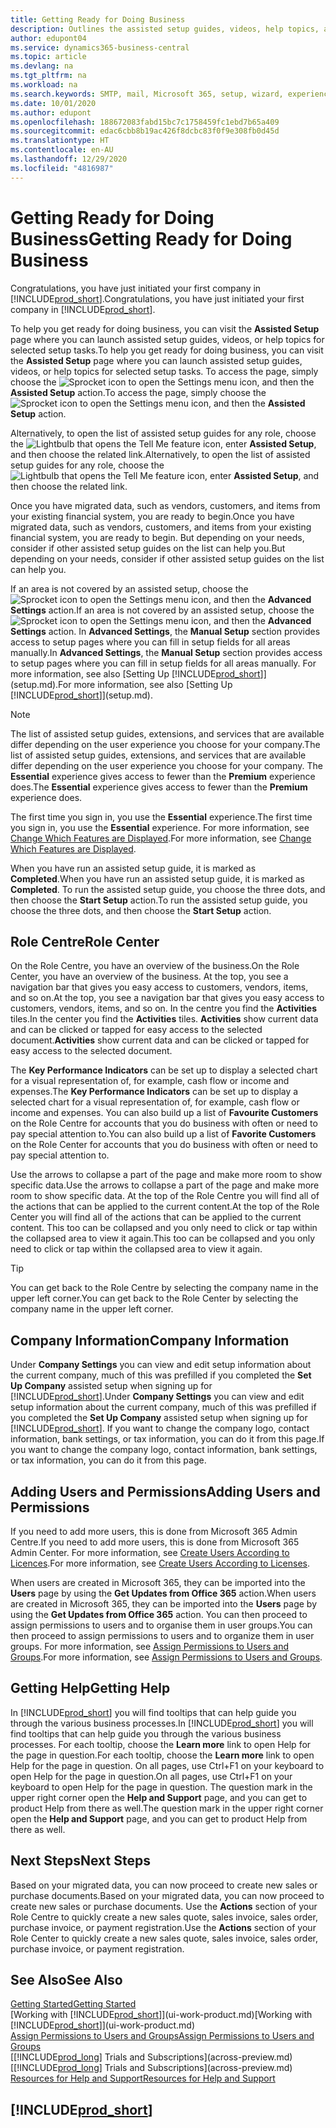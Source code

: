 ```yaml
---
title: Getting Ready for Doing Business
description: Outlines the assisted setup guides, videos, help topics, and pages and pages to use to get ready for doing business in Business Central.
author: edupont04
ms.service: dynamics365-business-central
ms.topic: article
ms.devlang: na
ms.tgt_pltfrm: na
ms.workload: na
ms.search.keywords: SMTP, mail, Microsoft 365, setup, wizard, experience
ms.date: 10/01/2020
ms.author: edupont
ms.openlocfilehash: 188672083fabd15bc7c1758459fc1ebd7b65a409
ms.sourcegitcommit: edac6cbb8b19ac426f8dcbc83f0f9e308fb0d45d
ms.translationtype: HT
ms.contentlocale: en-AU
ms.lasthandoff: 12/29/2020
ms.locfileid: "4816987"
---
```

# <a name="getting-ready-for-doing-business"></a><span data-ttu-id="f4ef1-103">Getting Ready for Doing Business</span><span class="sxs-lookup"><span data-stu-id="f4ef1-103">Getting Ready for Doing Business</span></span>

<span data-ttu-id="f4ef1-104">Congratulations, you have just initiated your first company in [!INCLUDE[prod_short](includes/prod_short.md)].</span><span class="sxs-lookup"><span data-stu-id="f4ef1-104">Congratulations, you have just initiated your first company in [!INCLUDE[prod_short](includes/prod_short.md)].</span></span>

<span data-ttu-id="f4ef1-105">To help you get ready for doing business, you can visit the **Assisted Setup** page where you can launch assisted setup guides, videos, or help topics for selected setup tasks.</span><span class="sxs-lookup"><span data-stu-id="f4ef1-105">To help you get ready for doing business, you can visit the **Assisted Setup** page where you can launch assisted setup guides, videos, or help topics for selected setup tasks.</span></span> <span data-ttu-id="f4ef1-106">To access the page, simply choose the ![Sprocket icon to open the Settings menu](media/ui-experience/settings_icon_small.png) icon, and then the **Assisted Setup** action.</span><span class="sxs-lookup"><span data-stu-id="f4ef1-106">To access the page, simply choose the ![Sprocket icon to open the Settings menu](media/ui-experience/settings_icon_small.png) icon, and then the **Assisted Setup** action.</span></span>

<span data-ttu-id="f4ef1-107">Alternatively, to open the list of assisted setup guides for any role, choose the ![Lightbulb that opens the Tell Me feature](media/ui-search/search_small.png "Tell me what you want to do") icon, enter **Assisted Setup**, and then choose the related link.</span><span class="sxs-lookup"><span data-stu-id="f4ef1-107">Alternatively, to open the list of assisted setup guides for any role, choose the ![Lightbulb that opens the Tell Me feature](media/ui-search/search_small.png "Tell me what you want to do") icon, enter **Assisted Setup**, and then choose the related link.</span></span>

<span data-ttu-id="f4ef1-108">Once you have migrated data, such as vendors, customers, and items from your existing financial system, you are ready to begin.</span><span class="sxs-lookup"><span data-stu-id="f4ef1-108">Once you have migrated data, such as vendors, customers, and items from your existing financial system, you are ready to begin.</span></span> <span data-ttu-id="f4ef1-109">But depending on your needs, consider if other assisted setup guides on the list can help you.</span><span class="sxs-lookup"><span data-stu-id="f4ef1-109">But depending on your needs, consider if other assisted setup guides on the list can help you.</span></span>

<span data-ttu-id="f4ef1-110">If an area is not covered by an assisted setup, choose the ![Sprocket icon to open the Settings menu](media/ui-experience/settings_icon_small.png) icon, and then the **Advanced Settings** action.</span><span class="sxs-lookup"><span data-stu-id="f4ef1-110">If an area is not covered by an assisted setup, choose the ![Sprocket icon to open the Settings menu](media/ui-experience/settings_icon_small.png) icon, and then the **Advanced Settings** action.</span></span> <span data-ttu-id="f4ef1-111">In **Advanced Settings**, the **Manual Setup** section provides access to setup pages where you can fill in setup fields for all areas manually.</span><span class="sxs-lookup"><span data-stu-id="f4ef1-111">In **Advanced Settings**, the **Manual Setup** section provides access to setup pages where you can fill in setup fields for all areas manually.</span></span> <span data-ttu-id="f4ef1-112">For more information, see also [Setting Up [!INCLUDE[prod_short](includes/prod_short.md)]](setup.md).</span><span class="sxs-lookup"><span data-stu-id="f4ef1-112">For more information, see also [Setting Up [!INCLUDE[prod_short](includes/prod_short.md)]](setup.md).</span></span>

> [!NOTE]  
> <span data-ttu-id="f4ef1-113">The list of assisted setup guides, extensions, and services that are available differ depending on the user experience you choose for your company.</span><span class="sxs-lookup"><span data-stu-id="f4ef1-113">The list of assisted setup guides, extensions, and services that are available differ depending on the user experience you choose for your company.</span></span> <span data-ttu-id="f4ef1-114">The **Essential** experience gives access to fewer than the **Premium** experience does.</span><span class="sxs-lookup"><span data-stu-id="f4ef1-114">The **Essential** experience gives access to fewer than the **Premium** experience does.</span></span>
>
> <span data-ttu-id="f4ef1-115">The first time you sign in, you use the **Essential** experience.</span><span class="sxs-lookup"><span data-stu-id="f4ef1-115">The first time you sign in, you use the **Essential** experience.</span></span> <span data-ttu-id="f4ef1-116">For more information, see [Change Which Features are Displayed](ui-experiences.md).</span><span class="sxs-lookup"><span data-stu-id="f4ef1-116">For more information, see [Change Which Features are Displayed](ui-experiences.md).</span></span>

<span data-ttu-id="f4ef1-117">When you have run an assisted setup guide, it is marked as **Completed**.</span><span class="sxs-lookup"><span data-stu-id="f4ef1-117">When you have run an assisted setup guide, it is marked as **Completed**.</span></span> <span data-ttu-id="f4ef1-118">To run the assisted setup guide, you choose the three dots, and then choose the **Start Setup** action.</span><span class="sxs-lookup"><span data-stu-id="f4ef1-118">To run the assisted setup guide, you choose the three dots, and then choose the **Start Setup** action.</span></span>

## <a name="role-center"></a><span data-ttu-id="f4ef1-119">Role Centre</span><span class="sxs-lookup"><span data-stu-id="f4ef1-119">Role Center</span></span>

<span data-ttu-id="f4ef1-120">On the Role Centre, you have an overview of the business.</span><span class="sxs-lookup"><span data-stu-id="f4ef1-120">On the Role Center, you have an overview of the business.</span></span> <span data-ttu-id="f4ef1-121">At the top, you see a navigation bar that gives you easy access to customers, vendors, items, and so on.</span><span class="sxs-lookup"><span data-stu-id="f4ef1-121">At the top, you see a navigation bar that gives you easy access to customers, vendors, items, and so on.</span></span> <span data-ttu-id="f4ef1-122">In the centre you find the **Activities** tiles.</span><span class="sxs-lookup"><span data-stu-id="f4ef1-122">In the center you find the **Activities** tiles.</span></span> <span data-ttu-id="f4ef1-123">**Activities** show current data and can be clicked or tapped for easy access to the selected document.</span><span class="sxs-lookup"><span data-stu-id="f4ef1-123">**Activities** show current data and can be clicked or tapped for easy access to the selected document.</span></span>

<span data-ttu-id="f4ef1-124">The **Key Performance Indicators** can be set up to display a selected chart for a visual representation of, for example, cash flow or income and expenses.</span><span class="sxs-lookup"><span data-stu-id="f4ef1-124">The **Key Performance Indicators** can be set up to display a selected chart for a visual representation of, for example, cash flow or income and expenses.</span></span> <span data-ttu-id="f4ef1-125">You can also build up a list of **Favourite Customers** on the Role Centre for accounts that you do business with often or need to pay special attention to.</span><span class="sxs-lookup"><span data-stu-id="f4ef1-125">You can also build up a list of **Favorite Customers** on the Role Center for accounts that you do business with often or need to pay special attention to.</span></span>

<span data-ttu-id="f4ef1-126">Use the arrows to collapse a part of the page and make more room to show specific data.</span><span class="sxs-lookup"><span data-stu-id="f4ef1-126">Use the arrows to collapse a part of the page and make more room to show specific data.</span></span> <span data-ttu-id="f4ef1-127">At the top of the Role Centre you will find all of the actions that can be applied to the current content.</span><span class="sxs-lookup"><span data-stu-id="f4ef1-127">At the top of the Role Center you will find all of the actions that can be applied to the current content.</span></span> <span data-ttu-id="f4ef1-128">This too can be collapsed and you only need to click or tap within the collapsed area to view it again.</span><span class="sxs-lookup"><span data-stu-id="f4ef1-128">This too can be collapsed and you only need to click or tap within the collapsed area to view it again.</span></span>

> [!TIP]  
> <span data-ttu-id="f4ef1-129">You can get back to the Role Centre by selecting the company name in the upper left corner.</span><span class="sxs-lookup"><span data-stu-id="f4ef1-129">You can get back to the Role Center by selecting the company name in the upper left corner.</span></span>

## <a name="company-information"></a><span data-ttu-id="f4ef1-130">Company Information</span><span class="sxs-lookup"><span data-stu-id="f4ef1-130">Company Information</span></span>

<span data-ttu-id="f4ef1-131">Under **Company Settings** you can view and edit setup information about the current company, much of this was prefilled if you completed the **Set Up Company** assisted setup when signing up for [!INCLUDE[prod_short](includes/prod_short.md)].</span><span class="sxs-lookup"><span data-stu-id="f4ef1-131">Under **Company Settings** you can view and edit setup information about the current company, much of this was prefilled if you completed the **Set Up Company** assisted setup when signing up for [!INCLUDE[prod_short](includes/prod_short.md)].</span></span> <span data-ttu-id="f4ef1-132">If you want to change the company logo, contact information, bank settings, or tax information, you can do it from this page.</span><span class="sxs-lookup"><span data-stu-id="f4ef1-132">If you want to change the company logo, contact information, bank settings, or tax information, you can do it from this page.</span></span>  

## <a name="adding-users-and-permissions"></a><span data-ttu-id="f4ef1-133">Adding Users and Permissions</span><span class="sxs-lookup"><span data-stu-id="f4ef1-133">Adding Users and Permissions</span></span>

<span data-ttu-id="f4ef1-134">If you need to add more users, this is done from Microsoft 365 Admin Centre.</span><span class="sxs-lookup"><span data-stu-id="f4ef1-134">If you need to add more users, this is done from Microsoft 365 Admin Center.</span></span> <span data-ttu-id="f4ef1-135">For more information, see [Create Users According to Licences](ui-how-users-permissions.md).</span><span class="sxs-lookup"><span data-stu-id="f4ef1-135">For more information, see [Create Users According to Licenses](ui-how-users-permissions.md).</span></span>

<span data-ttu-id="f4ef1-136">When users are created in Microsoft 365, they can be imported into the **Users** page by using the **Get Updates from Office 365** action.</span><span class="sxs-lookup"><span data-stu-id="f4ef1-136">When users are created in Microsoft 365, they can be imported into the **Users** page by using the **Get Updates from Office 365** action.</span></span> <span data-ttu-id="f4ef1-137">You can then proceed to assign permissions to users and to organise them in user groups.</span><span class="sxs-lookup"><span data-stu-id="f4ef1-137">You can then proceed to assign permissions to users and to organize them in user groups.</span></span> <span data-ttu-id="f4ef1-138">For more information, see [Assign Permissions to Users and Groups](ui-define-granular-permissions.md).</span><span class="sxs-lookup"><span data-stu-id="f4ef1-138">For more information, see [Assign Permissions to Users and Groups](ui-define-granular-permissions.md).</span></span>  

## <a name="getting-help"></a><span data-ttu-id="f4ef1-139">Getting Help</span><span class="sxs-lookup"><span data-stu-id="f4ef1-139">Getting Help</span></span>

<span data-ttu-id="f4ef1-140">In [!INCLUDE[prod_short](includes/prod_short.md)] you will find tooltips that can help guide you through the various business processes.</span><span class="sxs-lookup"><span data-stu-id="f4ef1-140">In [!INCLUDE[prod_short](includes/prod_short.md)] you will find tooltips that can help guide you through the various business processes.</span></span> <span data-ttu-id="f4ef1-141">For each tooltip, choose the **Learn more** link to open Help for the page in question.</span><span class="sxs-lookup"><span data-stu-id="f4ef1-141">For each tooltip, choose the **Learn more** link to open Help for the page in question.</span></span> <span data-ttu-id="f4ef1-142">On all pages, use Ctrl+F1 on your keyboard to open Help for the page in question.</span><span class="sxs-lookup"><span data-stu-id="f4ef1-142">On all pages, use Ctrl+F1 on your keyboard to open Help for the page in question.</span></span> <span data-ttu-id="f4ef1-143">The question mark in the upper right corner open the **Help and Support** page, and you can get to product Help from there as well.</span><span class="sxs-lookup"><span data-stu-id="f4ef1-143">The question mark in the upper right corner open the **Help and Support** page, and you can get to product Help from there as well.</span></span>

## <a name="next-steps"></a><span data-ttu-id="f4ef1-144">Next Steps</span><span class="sxs-lookup"><span data-stu-id="f4ef1-144">Next Steps</span></span>

<span data-ttu-id="f4ef1-145">Based on your migrated data, you can now proceed to create new sales or purchase documents.</span><span class="sxs-lookup"><span data-stu-id="f4ef1-145">Based on your migrated data, you can now proceed to create new sales or purchase documents.</span></span> <span data-ttu-id="f4ef1-146">Use the **Actions** section of your Role Centre to quickly create a new sales quote, sales invoice, sales order, purchase invoice, or payment registration.</span><span class="sxs-lookup"><span data-stu-id="f4ef1-146">Use the **Actions** section of your Role Center to quickly create a new sales quote, sales invoice, sales order, purchase invoice, or payment registration.</span></span>

## <a name="see-also"></a><span data-ttu-id="f4ef1-147">See Also</span><span class="sxs-lookup"><span data-stu-id="f4ef1-147">See Also</span></span>

[<span data-ttu-id="f4ef1-148">Getting Started</span><span class="sxs-lookup"><span data-stu-id="f4ef1-148">Getting Started</span></span>](product-get-started.md)  
<span data-ttu-id="f4ef1-149">[Working with [!INCLUDE[prod_short](includes/prod_short.md)]](ui-work-product.md)</span><span class="sxs-lookup"><span data-stu-id="f4ef1-149">[Working with [!INCLUDE[prod_short](includes/prod_short.md)]](ui-work-product.md)</span></span>  
[<span data-ttu-id="f4ef1-150">Assign Permissions to Users and Groups</span><span class="sxs-lookup"><span data-stu-id="f4ef1-150">Assign Permissions to Users and Groups</span></span>](ui-define-granular-permissions.md)  
<span data-ttu-id="f4ef1-151">[[!INCLUDE[prod_long](includes/prod_long.md)] Trials and Subscriptions](across-preview.md)</span><span class="sxs-lookup"><span data-stu-id="f4ef1-151">[[!INCLUDE[prod_long](includes/prod_long.md)] Trials and Subscriptions](across-preview.md)</span></span>  
[<span data-ttu-id="f4ef1-152">Resources for Help and Support</span><span class="sxs-lookup"><span data-stu-id="f4ef1-152">Resources for Help and Support</span></span>](product-help-and-support.md)  

## [!INCLUDE[prod_short](includes/free_trial_md.md)]  
